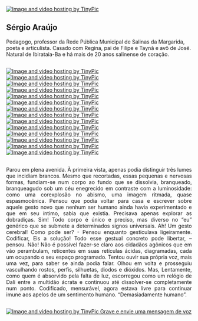 <a href="" target="_blank"><img src="http://i63.tinypic.com/1zlqagk.jpg" border="0" alt="Image and video hosting by TinyPic"></a>
## Sérgio Araújo
Pedagogo, professor da Rede Pública Municipal de Salinas da Margarida, poeta e articulista. Casado com Regina, pai de Filipe e Taynã e avô de José. Natural de Ibirataia-Ba e há mais de 20 anos salinense de coração.
<h2></h2>
<a href="https://www.facebook.com/sergioaraujofb" target="_blank"><img src="http://i63.tinypic.com/20js9wy.jpg" border="0" alt="Image and video hosting by TinyPic"></a> <a href="https://twitter.com/sergioaraujo" target="_blank"><img src="http://i68.tinypic.com/v7cqdx.jpg" border="0" alt="Image and video hosting by TinyPic"></a> <a href="https://plus.google.com/u/0/+S%C3%A9rgioAra%C3%BAjosalinas" target="_blank"><img src="http://i63.tinypic.com/n3azoy.jpg" border="0" alt="Image and video hosting by TinyPic"></a> <a href="https://www.linkedin.com/in/sergioaraujo709/" target="_blank"><img src="http://i64.tinypic.com/sy332v.jpg" border="0" alt="Image and video hosting by TinyPic"></a> <a href="http://palavras.digasalinas.com" target="_blank"><img src="http://i68.tinypic.com/kcm3ci.jpg" border="0" alt="Image and video hosting by TinyPic"></a> <a href="https://t.co/JDtIZSfA8D" target="_blank"><img src="http://i67.tinypic.com/2s1nmyr.jpg" border="0" alt="Image and video hosting by TinyPic"></a> <a href="https://keybase.io/verbis" target="_blank"><img src="http://i67.tinypic.com/2ag6835.jpg" border="0" alt="Image and video hosting by TinyPic"></a> <a href="https://hack.chat/?sergio" target="_blank"><img src="http://i64.tinypic.com/rj0dhf.jpg" border="0" alt="Image and video hosting by TinyPic"></a> <a href="http://educacaoecultura.digasalinas.com/" target="_blank"><img src="http://i67.tinypic.com/2vmwtnq.jpg" border="0" alt="Image and video hosting by TinyPic"></a> <a href="https://www.youtube.com/user/sergioaraujo1000/videos" target="_blank"><img src="http://i64.tinypic.com/2929pmp.jpg" border="0" alt="Image and video hosting by TinyPic"></a> <a href="https://scholar.google.com.br/citations?user=xD93mEEAAAAJ&hl=pt-BR" target="_blank"><img src="http://i63.tinypic.com/28s11u.jpg" border="0" alt="Image and video hosting by TinyPic"></a> <a href="https://www.flickr.com/photos/sergioaraujo709" target="_blank"><img src="http://i68.tinypic.com/ev6na1.jpg" border="0" alt="Image and video hosting by TinyPic"></a> <a href="http://bodegavirtual.tumblr.com/" target="_blank"><img src="http://i63.tinypic.com/14jvuyg.jpg" border="0" alt="Image and video hosting by TinyPic"></a> <a href="mailto:sergioaraujo@vivaldi.net" target="_blank"><img src="http://i65.tinypic.com/vzvqyh.jpg" border="0" alt="Image and video hosting by TinyPic"></a>
<h2></h2>
<p align="justify">Parou em plena avenida. À primeira vista, apenas podia distinguir três lumes que incidiam brancos. Mesmo que recortadas, essas pequenas e nervosas formas, fundiam-se num corpo ao fundo que se dissolvia, branqueado, branqueagudo sob um céu enegrecido em contraste com a luminosidade: como uma corexplosão no abismo, uma imagem ritmada, quase espasmocênica.
Pensou que podia voltar para casa e escrever sobre aquele gesto novo que nenhum ser humano ainda havia experimentado e que em seu íntimo, sabia que existia. Precisava apenas explorar as dobradiças.
Sim! Todo corpo é único e preciso, mas diverso no “eu” genérico que se submete a determinados signos universais.
Ah! Um gesto cerebral!
Como pode ser? - Pensou enquanto gesticulava ligeiramente. Codificar, Eis a solução!
Todo esse gestual concreto pode libertar, – pensou.
Não! Não é possível fazer-se claro aos cidadãos agônicos que em vão perambulam, reticentes em suas retículas ácidas, diagramadas, cada um ocupando o seu espaço programado.
Tentou ouvir sua própria voz, mais uma vez, para saber se ainda podia falar. Olhou em volta e prosseguiu vasculhando rostos, perfis, silhuetas, diodos e dióxidos.
Mas, Lentamente, como quem é absorvido pela falta de luz, escorregou como um relógio de Dali entre a multidão ácrata e continuou até dissolver-se completamente num ponto.
Codificado, mensurável, agora estava livre para continuar imune aos apelos de um sentimento humano. “Demasiadamente humano”.</p>
<h2></h2>
 <a href="https://form.jotformz.com/71205393189661" target="_blank"><img src="http://i68.tinypic.com/23mwi8.jpg" border="0" alt="Image and video hosting by TinyPic">  Grave e envie uma mensagem de voz</a>
